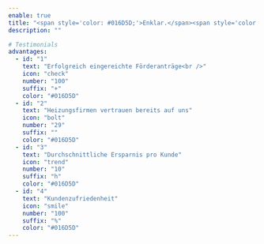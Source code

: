 ```yaml
---
enable: true
title: "<span style='color: #016D5D;'>Enklar.</span><span style='color: #B8860B;'>Therm</span> auf einem Blick"
description: ""

# Testimonials
advantages:
  - id: "1"
    text: "Erfolgreich eingereichte Förderanträge<br />"
    icon: "check"
    number: "100"
    suffix: "+"
    color: "#016D5D"
  - id: "2"
    text: "Heizungsfirmen vertrauen bereits auf uns"
    icon: "bolt"
    number: "29"
    suffix: ""
    color: "#016D5D"
  - id: "3"
    text: "Durchschnittliche Ersparnis pro Kunde"
    icon: "trend"
    number: "10"
    suffix: "h"
    color: "#016D5D"
  - id: "4"
    text: "Kundenzufriedenheit"
    icon: "smile"
    number: "100"
    suffix: "%"
    color: "#016D5D"
---
```

